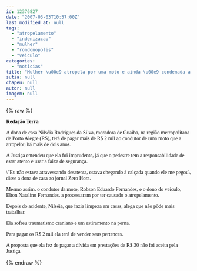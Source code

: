 ```yaml
---
id: 12376827
date: "2007-03-03T10:57:00Z"
last_modified_at: null
tags:
  - "atropelamento"
  - "indenizacao"
  - "mulher"
  - "rondonopolis"
  - "veiculo"
categories:
  - "noticias"
title: "Mulher \u00e9 atropela por uma moto e ainda \u00e9 condenada a pagar indeniza\u00e7\u00e3o ao dono do ve\u00edculo"
sutia: null
chapeu: null
autor: null
imagem: null
---
```

{% raw %}
<p><P><FONT face=Verdana><STRONG>Redação Terra </STRONG></FONT></P></p>
<p><P><FONT face=Verdana>A dona de casa Nilséia Rodrigues da Silva, moradora de Guaíba, na região metropolitana de Porto Alegre (RS), terá de pagar mais de R$ 2 mil ao condutor de uma moto que a atropelou há mais de dois anos. </FONT></P></p>
<p><P><FONT face=Verdana>A Justiça entendeu que ela foi imprudente, já que o pedestre tem a responsabilidade de estar atento e usar a faixa de segurança. </FONT></P></p>
<p><P><FONT face=Verdana>\"Eu não estava atravessando desatenta, estava chegando à calçada quando ele me pegou\, disse a dona de casa ao jornal Zero Hora. </FONT></P></p>
<p><P><FONT face=Verdana>Mesmo assim, o condutor da moto, Robson Eduardo Fernandes, e o dono do veículo, Elton Natalino Fernandes, a processaram por ter causado o atropelamento. </FONT></P></p>
<p><P><FONT face=Verdana>Depois do acidente, Nilséia, que fazia limpeza em casas, alega que não pôde mais trabalhar. </FONT></P></p>
<p><P><FONT face=Verdana>Ela sofreu traumatismo craniano e um estiramento na perna. </FONT></P></p>
<p><P><FONT face=Verdana>Para pagar os R$ 2 mil ela terá de vender seus pertences. </FONT></P></p>
<p><P><FONT face=Verdana>A proposta que ela fez de pagar a dívida em prestações de R$ 30 não foi aceita pela Justiça. </FONT></P> </p>
{% endraw %}